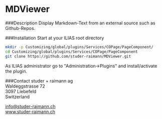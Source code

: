 MDViewer
============
###Description
Display Markdown-Text from an external source such as Github-Repos.

###Installation
Start at your ILIAS root directory
```bash
mkdir -p Customizing/global/plugins/Services/COPage/PageComponent/
cd Customizing/global/plugins/Services/COPage/PageComponent
git clone https://github.com/studer-raimann/MDViewer.git
```
As ILIAS administrator go to "Administration->Plugins" and install/activate the plugin.

###Contact
studer + raimann ag  
Waldeggstrasse 72  
3097 Liebefeld  
Switzerland  

info@studer-raimann.ch  
www.studer-raimann.ch
